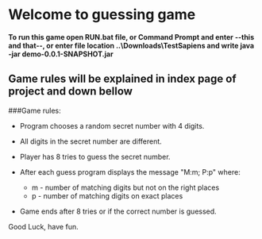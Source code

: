 # Welcome to guessing game

#### To run this game open RUN.bat file, or Command Prompt and enter --this and that--, or enter file location ..\Downloads\TestSapiens and write java -jar demo-0.0.1-SNAPSHOT.jar

## Game rules will be explained in index page of project and down bellow
###Game rules:
* Program chooses a random secret number with 4 digits.
* All digits in the secret number are different.
* Player has 8 tries to guess the secret number.
* After each guess program displays the message "M:m; P:p" where:

    * m - number of matching digits but not on the right places
    * p - number of matching digits on exact places
* Game ends after 8 tries or if the correct number is guessed.

Good Luck, have fun.
